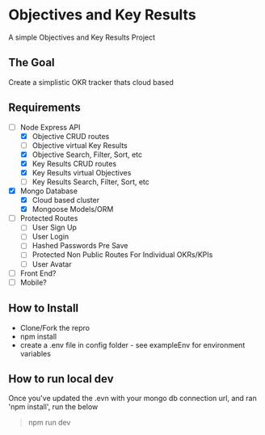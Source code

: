 # Objectives and Key Results

A simple Objectives and Key Results Project

## The Goal

Create a simplistic OKR tracker thats cloud based

## Requirements

- [ ] Node Express API
  - [x] Objective CRUD routes
  - [ ] Objective virtual Key Results
  - [x] Objective Search, Filter, Sort, etc
  - [x] Key Results CRUD routes
  - [x] Key Results virtual Objectives
  - [ ] Key Results Search, Filter, Sort, etc

- [x] Mongo Database
  - [x] Cloud based cluster
  - [x] Mongoose Models/ORM

- [ ] Protected Routes
  - [ ] User Sign Up
  - [ ] User Login
  - [ ] Hashed Passwords Pre Save
  - [ ] Protected Non Public Routes For Individual OKRs/KPIs
  - [ ] User Avatar

- [ ] Front End?
- [ ] Mobile?

## How to Install

- Clone/Fork the repro
- npm install
- create a .env file in config folder - see exampleEnv for environment variables

## How to run local dev

Once you've updated the .evn with your mongo db connection url, and ran 'npm install', run the below

> npm run dev
  